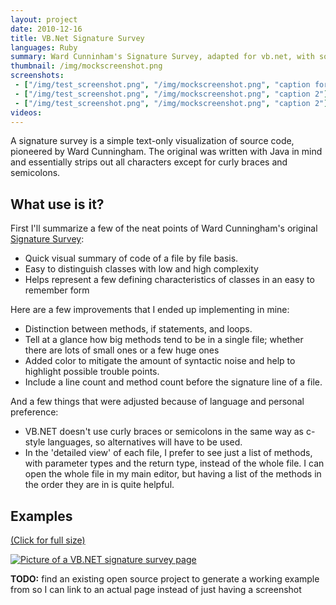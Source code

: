 ```yaml
---
layout: project
date: 2010-12-16
title: VB.Net Signature Survey
languages: Ruby
summary: Ward Cunninham's Signature Survey, adapted for vb.net, with some enhancements of my own.
thumbnail: /img/mockscreenshot.png
screenshots: 
 - ["/img/test_screenshot.png", "/img/mockscreenshot.png", "caption for"]
 - ["/img/test_screenshot.png", "/img/mockscreenshot.png", "caption 2"]
 - ["/img/test_screenshot.png", "/img/mockscreenshot.png", "caption 2"]
videos:
---
```


A signature survey is a simple text-only visualization of source code, pioneered
by Ward Cunningham. The original was written with Java in mind and essentially
strips out all characters except for curly braces and semicolons.

What use is it?
--------------------------

First I'll summarize a few of the neat points of Ward Cunningham's original [Signature Survey](http://c2.com/doc/SignatureSurvey/):

 * Quick visual summary of code of a file by file basis.
 * Easy to distinguish classes with low and high complexity 
 * Helps represent a few defining characteristics of classes in an easy to remember form
 
Here are a few improvements that I ended up implementing in mine:

 * Distinction between methods, if statements, and loops. 
 * Tell at a glance how big methods tend to be in a single file; whether there are lots of small ones or a few huge ones 
 * Added color to mitigate the amount of syntactic noise and help to highlight possible trouble points.
 * Include a line count and method count before the signature line of a file.
 
 And a few things that were adjusted because of language and personal preference:
 
 * VB.NET doesn't use curly braces or semicolons in the same way as c-style languages, so alternatives will have to be used.
 * In the 'detailed view' of each file, I prefer to see just a list of methods, with parameter types and the return type, instead of the whole file. I can open the whole file in my main editor, but having a list of the methods in the order they are in is quite helpful. 


Examples
--------------------------

[(Click for full size)](http://i.imgur.com/KRRQl.png)

[![Picture of a VB.NET signature survey page](http://i.imgur.com/KRRQl.png)](http://i.imgur.com/KRRQl.png)

**TODO:** find an existing open source project to generate a working example from so I can link to an actual page instead of just having a screenshot
